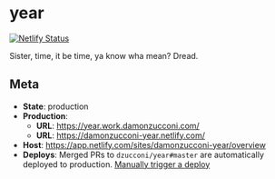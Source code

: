 # year

[![Netlify Status](https://api.netlify.com/api/v1/badges/2f96de23-ea35-4e2c-b6c9-f41b41f86dfb/deploy-status)](https://app.netlify.com/sites/damonzucconi-year/deploys)

Sister, time, it be time, ya know wha mean? Dread.

## Meta
* **State**: production
* **Production**:
  * **URL**: https://year.work.damonzucconi.com/
  * **URL**: https://damonzucconi-year.netlify.com/
* **Host**: https://app.netlify.com/sites/damonzucconi-year/overview
* **Deploys**: Merged PRs to `dzucconi/year#master` are automatically deployed to production. [Manually trigger a deploy](https://app.netlify.com/sites/damonzucconi-year/deploys?filter=master)
